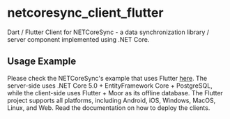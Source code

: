 # netcoresync_client_flutter

Dart / Flutter Client for NETCoreSync - a data synchronization library / server component implemented using .NET Core.

## Usage Example

Please check the NETCoreSync's example that uses Flutter [here](https://github.com/aldycool/NETCoreSync/tree/master/Samples/Flutter). The server-side uses .NET Core 5.0 + EntityFramework Core + PostgreSQL, while the client-side uses Flutter + Moor as its offline database. The Flutter project supports all platforms, including Android, iOS, Windows, MacOS, Linux, and Web. Read the documentation on how to deploy the clients.
